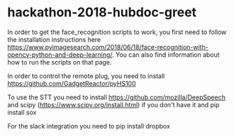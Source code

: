 # hackathon-2018-hubdoc-greet

In order to get the face_recognition scripts to work, you first need to follow the installation instructions here https://www.pyimagesearch.com/2018/06/18/face-recognition-with-opencv-python-and-deep-learning/.
You can also find information about how to run the scripts on that page.

In order to control the remote plug, you need to install https://github.com/GadgetReactor/pyHS100

To use the STT you need to install https://github.com/mozilla/DeepSpeech and scipy (https://www.scipy.org/install.html) if you don't have it and pip install sox

For the slack integration you need to pip install dropbox
